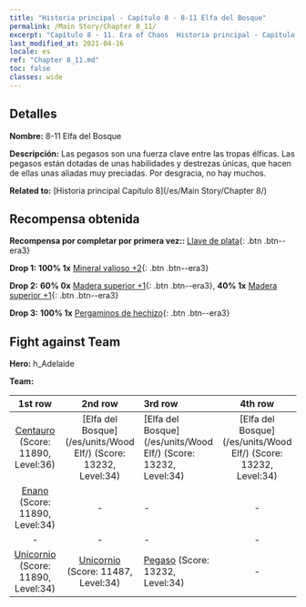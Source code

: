 ```yaml
---
title: "Historia principal - Capítulo 8 - 8-11 Elfa del Bosque"
permalink: /Main Story/Chapter 8_11/
excerpt: "Capítulo 8 - 11. Era of Chaos  Historia principal - Capítulo 8_11. 8-11 Elfa del Bosque"
last_modified_at: 2021-04-16
locale: es
ref: "Chapter 8_11.md"
toc: false
classes: wide
---
```


## Detalles

 **Nombre:** 8-11 Elfa del Bosque

 **Descripción:** Las pegasos son una fuerza clave entre las tropas élficas. Las pegasos están dotadas de unas habilidades y destrezas únicas, que hacen de ellas unas aliadas muy preciadas. Por desgracia, no hay muchos.

 **Related to:** [Historia principal Capítulo 8](/es/Main Story/Chapter 8/)

## Recompensa obtenida

 **Recompensa por completar por primera vez::** [Llave de plata](/es/Items/con_693/){: .btn .btn--era3}

 **Drop 1:** **100% 1x** [Mineral valioso +2](/es/Items/mat_26/){: .btn .btn--era3}

 **Drop 2:** **60% 0x** [Madera superior +1](/es/Items/mat_20/){: .btn .btn--era3}, **40% 1x** [Madera superior +1](/es/Items/mat_20/){: .btn .btn--era3}

 **Drop 3:** **100% 1x** [Pergaminos de hechizo](/es/Items/con_694/){: .btn .btn--era3}


## Fight against Team
 **Hero:** h_Adelaide

 **Team:**


  | 1st row | 2nd row | 3rd row | 4th row |
  |:----:|:----:|:----|:----:|
  | [Centauro](/es/units/Centaur/) (Score: 11890, Level:36)  | [Elfa del Bosque](/es/units/Wood Elf/) (Score: 13232, Level:34)  | [Elfa del Bosque](/es/units/Wood Elf/) (Score: 13232, Level:34)  | [Elfa del Bosque](/es/units/Wood Elf/) (Score: 13232, Level:34)  |
  | [Enano](/es/units/Dwarf/) (Score: 11890, Level:34)  | - | - | - |
  | - | - | - | - |
  | [Unicornio](/es/units/Unicorn/) (Score: 11890, Level:34)  | [Unicornio](/es/units/Unicorn/) (Score: 11487, Level:34)  | [Pegaso](/es/units/Pegasus/) (Score: 13232, Level:34)  | - |


